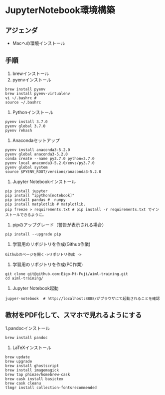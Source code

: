 # JupyterNotebook環境構築

## アジェンダ

* Macへの環境インストール


## 手順

1. brewインストール
1. pyenvインストール 
```
brew install pyenv
brew install pyenv-virtualenv
vi ~/.bashrc # 
source ~/.bashrc
```
1. Pythonインストール
```
pyenv install 3.7.0
pyenv global 3.7.0
pyenv rehash
```
1. Anacondaセットアップ
```
pyenv install anaconda3-5.2.0
pyenv global anaconda3-5.2.0
conda create --name py3.7.0 python=3.7.0
pyenv local anaconda3-5.2.0/envs/py3.7.0
pyenv global system
source $PYENV_ROOT/versions/anaconda3-5.2.0
```
1. Jupyter Notebookインストール
```
pip install jupyter
pip install "ipython[notebook]"
pip install pandas #  numpy
pip install matplotlib # matplotlib.
pip freeze > requirements.txt # pip install -r requirements.txt でインストールできるように。

```
1. pipのアップグレード（警告が表示される場合）
```
pip install --upgrade pip
```
1. 学習用のリポジトリを作成(Github作業)
```
Githubのページを開く->リポジトリ作成 ->
```
1. 学習用のリポジトリを作成(PC作業)
```
git clone git@github.com:Eigo-Mt-Fuji/aiml-training.git
cd aiml-training/
```
1. Jupyter Notebook起動
```
jupyer-notebook  # http://localhost:8888/がブラウザにて起動されることを確認
```


## 教材をPDF化して、スマホで見れるようにする

1.pandocインストール

```
brew install pandoc
```
1. LaTeXインストール

```
brew update 
brew upgrade
brew install ghostscript
brew install imagemagick
brew tap phinze/homebrew-cask
brew cask install basictex
brew cask cleanu
tlmgr install collection-fontsrecommended
```

